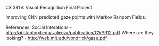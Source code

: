 CS 381V: Visual Recognition Final Project

Improving CNN predicted gaze points with Markov Random Fields.

References:
Social Interations - http://ai.stanford.edu/~alireza/publication/CVPR12.pdf
Where are they looking? - http://web.mit.edu/vondrick/gaze.pdf
